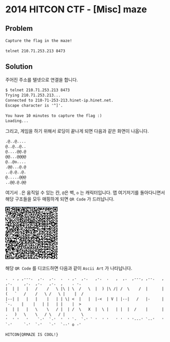 # 2014 HITCON CTF - [Misc] maze
## Problem
```
Capture the flag in the maze!

telnet 210.71.253.213 8473
```

## Solution
주어진 주소를 텔넷으로 연결을 합니다.

```
$ telnet 210.71.253.213 8473
Trying 210.71.253.213...
Connected to 210-71-253-213.hinet-ip.hinet.net.
Escape character is '^]'.

You have 10 minutes to capture the flag :)
Loading...
```

그리고, 게임을 하기 위해서 로딩이 끝나게 되면 다음과 같은 화면이 나옵니다.

```
.@..@....
@..@..@..
@....@@.@
@@...@@@@
@..@o....
.@@...@.@
..@.@..@.
@.....@@@
..@@.@.@@
```

여기서 `.`은 움직일 수 있는 칸, `@`은 벽, `o` 는 캐릭터입니다. 맵 여기저기를 돌아다니면서 해당 구조들을 모두 매핑하게 되면 `QR Code` 가 드러납니다.

![QR Code](1.PNG)

해당 `QR Code` 를 디코드하면 다음과 같이 `Ascii Art` 가 나타납니다.

```
.  . , ,---.  ,-.  ,-.  .  . ,-  ,-.   ,-.  .   ,  ,.  ,---, ,--.   ,  ,-.     ,-.  ,-.   ,-.  ,    . -. 
|  | |   |   /    /   \ |\ | \  /   \  |  ) |\ /| /  \    /  |      | (   `   /    /   \ /   \ |    |  / 
|--| |   |   |    |   | | \| <  |   |  |-<  | V | |--|   /   |-     |  `-.    |    |   | |   | |    |  > 
|  | |   |   \    \   / |  | /  \   X  |  \ |   | |  |  /    |      | .   )   \    \   / \   / |       \ 
'  ' '   '    `-'  `-'  '  ' `-  `-' ` '  ' '   ' '  ' '---' `--'   '  `-'     `-'  `-'   `-'  `--' o -'
```


`HITCON{QRMAZE IS COOL!}`
